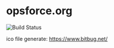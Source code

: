# opsforce.org

![Build Status](https://github.com/opsforce/site/actions/workflows/gh-pages.yml/badge.svg)

ico file generate: https://www.bitbug.net/
